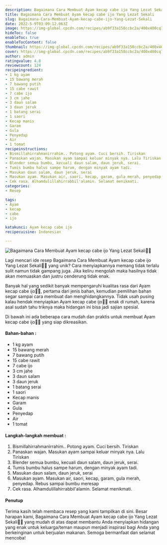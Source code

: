 ```yaml
---
description: Bagaimana Cara Membuat Ayam kecap cabe ijo Yang Lezat Sekali"
title: Bagaimana Cara Membuat Ayam kecap cabe ijo Yang Lezat Sekali
slug: Bagaimana-Cara-Membuat-Ayam-kecap-cabe-ijo-Yang-Lezat-Sekali
date: 2022-5-9T03:09:12.063Z
image: https://img-global.cpcdn.com/recipes/ab9f33a158ccbc2a/400x400cq70/photo.jpg
hideToc: false
enableToc: true
enableTocContent: false
thumbnail: https://img-global.cpcdn.com/recipes/ab9f33a158ccbc2a/400x400cq70/photo.jpg
cover: https://img-global.cpcdn.com/recipes/ab9f33a158ccbc2a/400x400cq70/photo.jpg
author: admin
ratingvalue: 4.8
reviewcount: 124
recipeingredient:
- 1 kg ayam
- 15 bawang merah
- 7 bawang putih
- 15 cabe rawit
- 7 cabe ijo
- 3 cm jahe
- 3 daun salam
- 3 daun jeruk
- 1 batang serai
- 1 saori
- Kecap manis
- Garam
- Gula
- Penyedap
- Air
- 1 tomat
recipeinstructions:
- Bismillahirrahmanirrahim.. Potong ayam. Cuci bersih. Tiriskan
- Panaskan wajan. Masukan ayam sampai keluar minyak nya. Lalu Tiriskan
- Blender semua bumbu, kecuali daun salam, daun jeruk, serai.
- Tumis bumbu halus sampe harum, dengan minyak ayam tadi.
- Masukan daun salam, daun jeruk, serai
- Masukan ayam. Masukan air, saori, kecap, garam, gula merah, penyedap. Rebus sampai bumbu meresap
- Cek rasa. Alhamdulillahirrabbil'alamin. Selamat menikmati.
categories:
- Resep

tags:
- Ayam
- kecap
- cabe
- ijo

katakunci: Ayam kecap cabe ijo
recipecuisine: Indonesian

---
```


![Bagaimana Cara Membuat Ayam kecap cabe ijo Yang Lezat Sekali👩‍🍳](https://img-global.cpcdn.com/recipes/ab9f33a158ccbc2a/400x400cq70/photo.jpg)

Lagi mencari ide resep Bagaimana Cara Membuat Ayam kecap cabe ijo Yang Lezat Sekali👩‍🍳 yang unik? Cara menyiapkannya memang tidak terlalu sulit namun tidak gampang juga. Jika keliru mengolah maka hasilnya tidak akan memuaskan dan justru cenderung tidak enak.

Banyak hal yang sedikit banyak mempengaruhi kualitas rasa dari Ayam kecap cabe ijo👩‍🍳, pertama dari jenis bahan, kemudian pemilihan bahan segar sampai cara membuat dan menghidangkannya. Tidak usah pusing kalau hendak menyiapkan Ayam kecap cabe ijo👩‍🍳 enak di rumah, karena asal sudah tahu triknya maka hidangan ini bisa jadi sajian spesial.

Di bawah ini ada beberapa cara mudah dan praktis untuk membuat Ayam kecap cabe ijo👩‍🍳 yang siap dikreasikan.

<!--inarticleads1-->

#### Bahan-bahan :

- 1 kg ayam
- 15 bawang merah
- 7 bawang putih
- 15 cabe rawit
- 7 cabe ijo
- 3 cm jahe
- 3 daun salam
- 3 daun jeruk
- 1 batang serai
- 1 saori
- Kecap manis
- Garam
- Gula
- Penyedap
- Air
- 1 tomat

<!--inarticleads2-->

#### Langkah-langkah membuat :

1. Bismillahirrahmanirrahim.. Potong ayam. Cuci bersih. Tiriskan
1. Panaskan wajan. Masukan ayam sampai keluar minyak nya. Lalu Tiriskan
1. Blender semua bumbu, kecuali daun salam, daun jeruk, serai.
1. Tumis bumbu halus sampe harum, dengan minyak ayam tadi.
1. Masukan daun salam, daun jeruk, serai
1. Masukan ayam. Masukan air, saori, kecap, garam, gula merah, penyedap. Rebus sampai bumbu meresap
1. Cek rasa. Alhamdulillahirrabbil'alamin. Selamat menikmati.

#### Penutup

Terima kasih telah membaca resep yang kami tampilkan di sini. Besar harapan kami, Bagaimana Cara Membuat Ayam kecap cabe ijo Yang Lezat Sekali👩‍🍳 yang mudah di atas dapat membantu Anda menyiapkan hidangan yang enak untuk keluarga/teman maupun menjadi inspirasi bagi Anda yang berkeinginan untuk berjualan makanan. Semoga bermanfaat dan selamat mencoba!